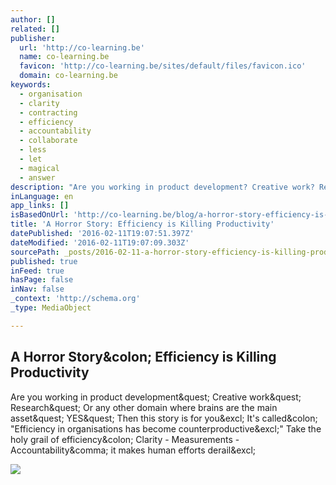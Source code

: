 ```yaml
---
author: []
related: []
publisher:
  url: 'http://co-learning.be'
  name: co-learning.be
  favicon: 'http://co-learning.be/sites/default/files/favicon.ico'
  domain: co-learning.be
keywords:
  - organisation
  - clarity
  - contracting
  - efficiency
  - accountability
  - collaborate
  - less
  - let
  - magical
  - answer
description: "Are you working in product development? Creative work? Research? Or any other domain where brains are the main asset? YES? Then this story is for you! It's called: \"Efficiency in organisations has become counterproductive!\" Take the holy grail of efficiency: Clarity - Measurements - Accountability, it makes human efforts derail!"
inLanguage: en
app_links: []
isBasedOnUrl: 'http://co-learning.be/blog/a-horror-story-efficiency-is-killing-productivity/23122015'
title: 'A Horror Story: Efficiency is Killing Productivity'
datePublished: '2016-02-11T19:07:51.397Z'
dateModified: '2016-02-11T19:07:09.303Z'
sourcePath: _posts/2016-02-11-a-horror-story-efficiency-is-killing-productivity.md
published: true
inFeed: true
hasPage: false
inNav: false
_context: 'http://schema.org'
_type: MediaObject

---
```

<article style=""><h1>A Horror Story&amp;colon; Efficiency is Killing Productivity</h1><p>Are you working in product development&amp;quest; Creative work&amp;quest; Research&amp;quest; Or any other domain where brains are the main asset&amp;quest; YES&amp;quest; Then this story is for you&amp;excl; It's called&amp;colon; "Efficiency in organisations has become counterproductive&amp;excl;" Take the holy grail of efficiency&amp;colon; Clarity - Measurements - Accountability&amp;comma; it makes human efforts derail&amp;excl;</p><img src="http://co-learning.be/sites/default/files/efficiency_is_killing_productivity.001_0.jpeg" /></article>